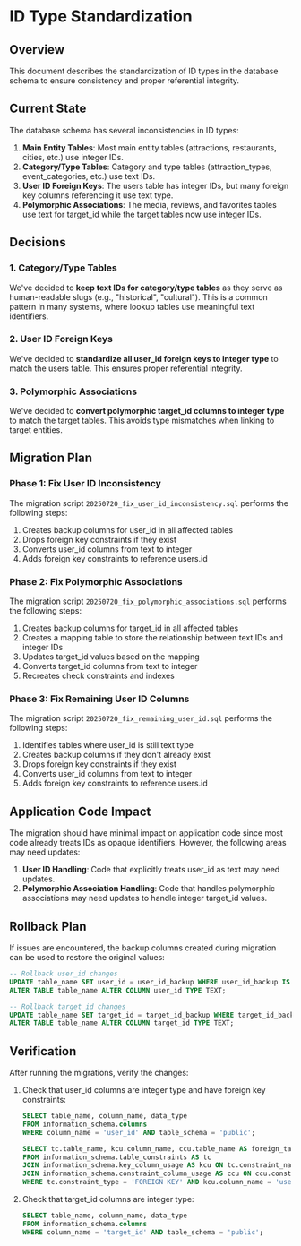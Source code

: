 # ID Type Standardization

## Overview

This document describes the standardization of ID types in the database schema to ensure consistency and proper referential integrity.

## Current State

The database schema has several inconsistencies in ID types:

1. **Main Entity Tables**: Most main entity tables (attractions, restaurants, cities, etc.) use integer IDs.
2. **Category/Type Tables**: Category and type tables (attraction_types, event_categories, etc.) use text IDs.
3. **User ID Foreign Keys**: The users table has integer IDs, but many foreign key columns referencing it use text type.
4. **Polymorphic Associations**: The media, reviews, and favorites tables use text for target_id while the target tables now use integer IDs.

## Decisions

### 1. Category/Type Tables

We've decided to **keep text IDs for category/type tables** as they serve as human-readable slugs (e.g., "historical", "cultural"). This is a common pattern in many systems, where lookup tables use meaningful text identifiers.

### 2. User ID Foreign Keys

We've decided to **standardize all user_id foreign keys to integer type** to match the users table. This ensures proper referential integrity.

### 3. Polymorphic Associations

We've decided to **convert polymorphic target_id columns to integer type** to match the target tables. This avoids type mismatches when linking to target entities.

## Migration Plan

### Phase 1: Fix User ID Inconsistency

The migration script `20250720_fix_user_id_inconsistency.sql` performs the following steps:

1. Creates backup columns for user_id in all affected tables
2. Drops foreign key constraints if they exist
3. Converts user_id columns from text to integer
4. Adds foreign key constraints to reference users.id

### Phase 2: Fix Polymorphic Associations

The migration script `20250720_fix_polymorphic_associations.sql` performs the following steps:

1. Creates backup columns for target_id in all affected tables
2. Creates a mapping table to store the relationship between text IDs and integer IDs
3. Updates target_id values based on the mapping
4. Converts target_id columns from text to integer
5. Recreates check constraints and indexes

### Phase 3: Fix Remaining User ID Columns

The migration script `20250720_fix_remaining_user_id.sql` performs the following steps:

1. Identifies tables where user_id is still text type
2. Creates backup columns if they don't already exist
3. Drops foreign key constraints if they exist
4. Converts user_id columns from text to integer
5. Adds foreign key constraints to reference users.id

## Application Code Impact

The migration should have minimal impact on application code since most code already treats IDs as opaque identifiers. However, the following areas may need updates:

1. **User ID Handling**: Code that explicitly treats user_id as text may need updates.
2. **Polymorphic Association Handling**: Code that handles polymorphic associations may need updates to handle integer target_id values.

## Rollback Plan

If issues are encountered, the backup columns created during migration can be used to restore the original values:

```sql
-- Rollback user_id changes
UPDATE table_name SET user_id = user_id_backup WHERE user_id_backup IS NOT NULL;
ALTER TABLE table_name ALTER COLUMN user_id TYPE TEXT;

-- Rollback target_id changes
UPDATE table_name SET target_id = target_id_backup WHERE target_id_backup IS NOT NULL;
ALTER TABLE table_name ALTER COLUMN target_id TYPE TEXT;
```

## Verification

After running the migrations, verify the changes:

1. Check that user_id columns are integer type and have foreign key constraints:

   ```sql
   SELECT table_name, column_name, data_type
   FROM information_schema.columns
   WHERE column_name = 'user_id' AND table_schema = 'public';

   SELECT tc.table_name, kcu.column_name, ccu.table_name AS foreign_table_name
   FROM information_schema.table_constraints AS tc
   JOIN information_schema.key_column_usage AS kcu ON tc.constraint_name = kcu.constraint_name
   JOIN information_schema.constraint_column_usage AS ccu ON ccu.constraint_name = tc.constraint_name
   WHERE tc.constraint_type = 'FOREIGN KEY' AND kcu.column_name = 'user_id';
   ```

2. Check that target_id columns are integer type:
   ```sql
   SELECT table_name, column_name, data_type
   FROM information_schema.columns
   WHERE column_name = 'target_id' AND table_schema = 'public';
   ```
